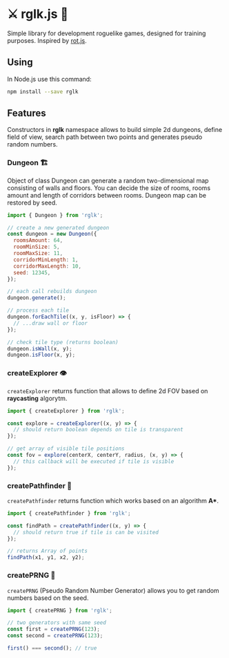 # ⚔️ rglk.js 🐉

Simple library for development roguelike games, designed for training purposes.
Inspired by [rot.js](http://ondras.github.io/rot.js/hp/).

## Using

In Node.js use this command:

```bash
npm install --save rglk
```

## Features

Constructors in **rglk** namespace allows to build simple 2d dungeons, define field of view, search path between two points and generates pseudo random numbers.

### Dungeon 🏗️

Object of class Dungeon can generate a random two-dimensional map consisting of walls and floors. You can decide the size of rooms, rooms amount and length of corridors between rooms. Dungeon map can be restored by seed.

```javascript
import { Dungeon } from 'rglk';

// create a new generated dungeon
const dungeon = new Dungeon({
  roomsAmount: 64,
  roomMinSize: 5,
  roomMaxSize: 11,
  corridorMinLength: 1,
  corridorMaxLength: 10,
  seed: 12345,
});

// each call rebuilds dungeon
dungeon.generate();

// process each tile
dungeon.forEachTile((x, y, isFloor) => {
  // ...draw wall or floor
});

// check tile type (returns boolean)
dungeon.isWall(x, y);
dungeon.isFloor(x, y);
```

### createExplorer 👁️

`createExplorer` returns function that allows to define 2d FOV based on **raycasting** algorytm.

```javascript
import { createExplorer } from 'rglk';

const explore = createExplorer((x, y) => {
  // should return boolean depends on tile is transparent
});

// get array of visible tile positions
const fov = explore(centerX, centerY, radius, (x, y) => {
  // this callback will be executed if tile is visible
});
```

### createPathfinder 🏃

`createPathfinder` returns function which works based on an algorithm __A*__.

```javascript
import { createPathfinder } from 'rglk';

const findPath = createPathfinder((x, y) => {
  // should return true if tile is can be visited
});

// returns Array of points
findPath(x1, y1, x2, y2);
```

### createPRNG 💾

`createPRNG` (Pseudo Random Number Generator) allows you to get random numbers based on the seed.

```javascript
import { createPRNG } from 'rglk';

// two generators with same seed
const first = createPRNG(123);
const second = createPRNG(123);

first() === second(); // true
```
